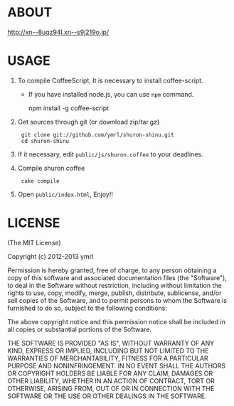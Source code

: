 ABOUT
=====

http://xn--8uqz94l.xn--s9j219o.jp/

USAGE
=====
1. To compile CoffeeScript, It is necessary to install coffee-script.
   * If you have installed node.js, you can use `npm` command.

        npm install -g coffee-script

2. Get sources through git (or download zip/tar.gz)

        git clone git://github.com/ymrl/shuron-shinu.git
        cd shuron-shinu

3. If it necessary, edit `public/js/shuron.coffee` to your deadlines.
4. Compile shuron.coffee

        cake compile

5. Open `public/index.html`, Enjoy!!

LICENSE
=======

(The MIT License)

Copyright (c) 2012-2013 ymrl

Permission is hereby granted, free of charge, to any person obtaining a copy of this software and associated documentation files (the "Software"), to deal in the Software without restriction, including without limitation the rights to use, copy, modify, merge, publish, distribute, sublicense, and/or sell copies of the Software, and to permit persons to whom the Software is furnished to do so, subject to the following conditions:

The above copyright notice and this permission notice shall be included in all copies or substantial portions of the Software.

THE SOFTWARE IS PROVIDED "AS IS", WITHOUT WARRANTY OF ANY KIND, EXPRESS OR IMPLIED, INCLUDING BUT NOT LIMITED TO THE WARRANTIES OF MERCHANTABILITY, FITNESS FOR A PARTICULAR PURPOSE AND NONINFRINGEMENT. IN NO EVENT SHALL THE AUTHORS OR COPYRIGHT HOLDERS BE LIABLE FOR ANY CLAIM, DAMAGES OR OTHER LIABILITY, WHETHER IN AN ACTION OF CONTRACT, TORT OR OTHERWISE, ARISING FROM, OUT OF OR IN CONNECTION WITH THE SOFTWARE OR THE USE OR OTHER DEALINGS IN THE SOFTWARE.
